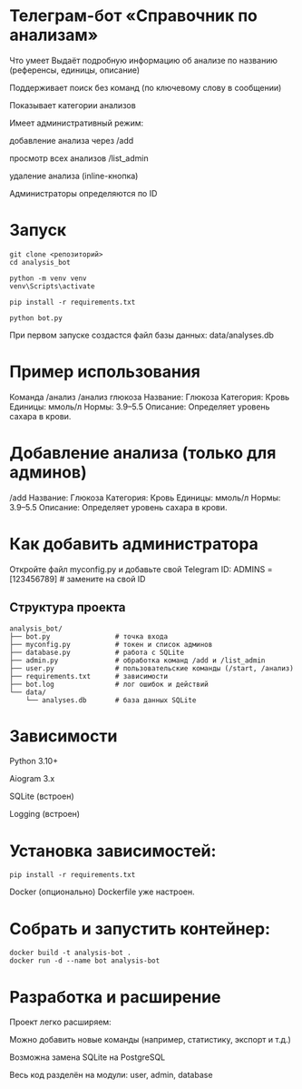 # Телеграм-бот «Справочник по анализам»
Что умеет
Выдаёт подробную информацию об анализе по названию (референсы, единицы, описание)

Поддерживает поиск без команд (по ключевому слову в сообщении)

Показывает категории анализов

Имеет административный режим:

добавление анализа через /add

просмотр всех анализов /list_admin

удаление анализа (inline-кнопка)

Администраторы определяются по ID

# Запуск
```text
git clone <репозиторий>
cd analysis_bot

python -m venv venv
venv\Scripts\activate

pip install -r requirements.txt

python bot.py
```
При первом запуске создастся файл базы данных: data/analyses.db

# Пример использования

Команда /анализ
/анализ глюкоза
Название: Глюкоза
Категория: Кровь
Единицы: ммоль/л
Нормы: 3.9–5.5
Описание: Определяет уровень сахара в крови.

# Добавление анализа (только для админов)

/add
Название: Глюкоза
Категория: Кровь
Единицы: ммоль/л
Нормы: 3.9–5.5
Описание: Определяет уровень сахара в крови.

# Как добавить администратора
Откройте файл myconfig.py и добавьте свой Telegram ID:
ADMINS = [123456789]  # замените на свой ID

## Структура проекта

```text
analysis_bot/
├── bot.py                # точка входа
├── myconfig.py           # токен и список админов
├── database.py           # работа с SQLite
├── admin.py              # обработка команд /add и /list_admin
├── user.py               # пользовательские команды (/start, /анализ)
├── requirements.txt      # зависимости
├── bot.log               # лог ошибок и действий
└── data/
    └── analyses.db       # база данных SQLite
```

# Зависимости
Python 3.10+

Aiogram 3.x

SQLite (встроен)

Logging (встроен)

# Установка зависимостей:
```text
pip install -r requirements.txt
```
Docker (опционально)
Dockerfile уже настроен.

# Собрать и запустить контейнер:
```text
docker build -t analysis-bot .
docker run -d --name bot analysis-bot
```
# Разработка и расширение
Проект легко расширяем:

Можно добавить новые команды (например, статистику, экспорт и т.д.)

Возможна замена SQLite на PostgreSQL

Весь код разделён на модули: user, admin, database
